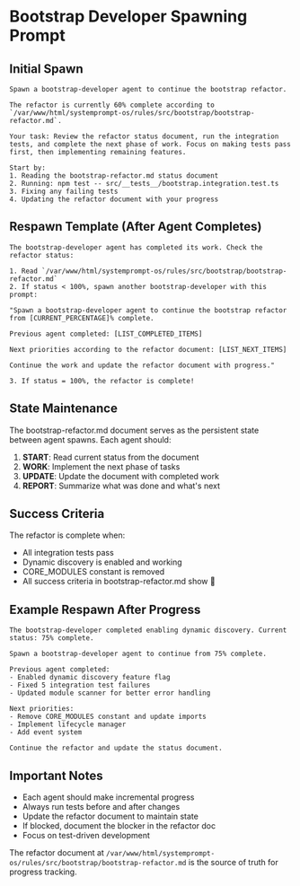 # Bootstrap Developer Spawning Prompt

## Initial Spawn

```
Spawn a bootstrap-developer agent to continue the bootstrap refactor. 

The refactor is currently 60% complete according to `/var/www/html/systemprompt-os/rules/src/bootstrap/bootstrap-refactor.md`. 

Your task: Review the refactor status document, run the integration tests, and complete the next phase of work. Focus on making tests pass first, then implementing remaining features.

Start by:
1. Reading the bootstrap-refactor.md status document
2. Running: npm test -- src/__tests__/bootstrap.integration.test.ts
3. Fixing any failing tests
4. Updating the refactor document with your progress
```

## Respawn Template (After Agent Completes)

```
The bootstrap-developer agent has completed its work. Check the refactor status:

1. Read `/var/www/html/systemprompt-os/rules/src/bootstrap/bootstrap-refactor.md`
2. If status < 100%, spawn another bootstrap-developer with this prompt:

"Spawn a bootstrap-developer agent to continue the bootstrap refactor from [CURRENT_PERCENTAGE]% complete. 

Previous agent completed: [LIST_COMPLETED_ITEMS]

Next priorities according to the refactor document: [LIST_NEXT_ITEMS]

Continue the work and update the refactor document with progress."

3. If status = 100%, the refactor is complete!
```

## State Maintenance

The bootstrap-refactor.md document serves as the persistent state between agent spawns. Each agent should:

1. **START**: Read current status from the document
2. **WORK**: Implement the next phase of tasks
3. **UPDATE**: Update the document with completed work
4. **REPORT**: Summarize what was done and what's next

## Success Criteria

The refactor is complete when:
- All integration tests pass
- Dynamic discovery is enabled and working
- CORE_MODULES constant is removed
- All success criteria in bootstrap-refactor.md show 

## Example Respawn After Progress

```
The bootstrap-developer completed enabling dynamic discovery. Current status: 75% complete.

Spawn a bootstrap-developer agent to continue from 75% complete.

Previous agent completed:
- Enabled dynamic discovery feature flag
- Fixed 5 integration test failures
- Updated module scanner for better error handling

Next priorities:
- Remove CORE_MODULES constant and update imports
- Implement lifecycle manager
- Add event system

Continue the refactor and update the status document.
```

## Important Notes

- Each agent should make incremental progress
- Always run tests before and after changes
- Update the refactor document to maintain state
- If blocked, document the blocker in the refactor doc
- Focus on test-driven development

The refactor document at `/var/www/html/systemprompt-os/rules/src/bootstrap/bootstrap-refactor.md` is the source of truth for progress tracking.